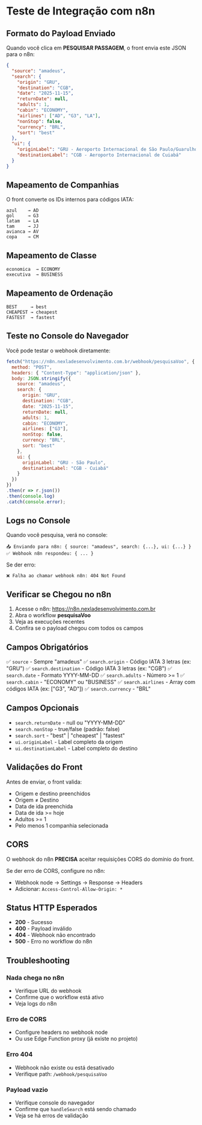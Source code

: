 # Teste de Integração com n8n

## Formato do Payload Enviado

Quando você clica em **PESQUISAR PASSAGEM**, o front envia este JSON para o n8n:

```json
{
  "source": "amadeus",
  "search": {
    "origin": "GRU",
    "destination": "CGB",
    "date": "2025-11-15",
    "returnDate": null,
    "adults": 1,
    "cabin": "ECONOMY",
    "airlines": ["AD", "G3", "LA"],
    "nonStop": false,
    "currency": "BRL",
    "sort": "best"
  },
  "ui": {
    "originLabel": "GRU - Aeroporto Internacional de São Paulo/Guarulhos",
    "destinationLabel": "CGB - Aeroporto Internacional de Cuiabá"
  }
}
```

## Mapeamento de Companhias

O front converte os IDs internos para códigos IATA:

```
azul    → AD
gol     → G3
latam   → LA
tam     → JJ
avianca → AV
copa    → CM
```

## Mapeamento de Classe

```
economica  → ECONOMY
executiva  → BUSINESS
```

## Mapeamento de Ordenação

```
BEST     → best
CHEAPEST → cheapest
FASTEST  → fastest
```

## Teste no Console do Navegador

Você pode testar o webhook diretamente:

```javascript
fetch("https://n8n.nexladesenvolvimento.com.br/webhook/pesquisaVoo", {
  method: "POST",
  headers: { "Content-Type": "application/json" },
  body: JSON.stringify({
    source: "amadeus",
    search: {
      origin: "GRU",
      destination: "CGB",
      date: "2025-11-15",
      returnDate: null,
      adults: 1,
      cabin: "ECONOMY",
      airlines: ["G3"],
      nonStop: false,
      currency: "BRL",
      sort: "best"
    },
    ui: {
      originLabel: "GRU - São Paulo",
      destinationLabel: "CGB - Cuiabá"
    }
  })
})
.then(r => r.json())
.then(console.log)
.catch(console.error);
```

## Logs no Console

Quando você pesquisa, verá no console:

```
📤 Enviando para n8n: { source: "amadeus", search: {...}, ui: {...} }
✅ Webhook n8n respondeu: { ... }
```

Se der erro:

```
❌ Falha ao chamar webhook n8n: 404 Not Found
```

## Verificar se Chegou no n8n

1. Acesse o n8n: https://n8n.nexladesenvolvimento.com.br
2. Abra o workflow **pesquisaVoo**
3. Veja as execuções recentes
4. Confira se o payload chegou com todos os campos

## Campos Obrigatórios

✅ `source` - Sempre "amadeus"
✅ `search.origin` - Código IATA 3 letras (ex: "GRU")
✅ `search.destination` - Código IATA 3 letras (ex: "CGB")
✅ `search.date` - Formato YYYY-MM-DD
✅ `search.adults` - Número >= 1
✅ `search.cabin` - "ECONOMY" ou "BUSINESS"
✅ `search.airlines` - Array com códigos IATA (ex: ["G3", "AD"])
✅ `search.currency` - "BRL"

## Campos Opcionais

- `search.returnDate` - null ou "YYYY-MM-DD"
- `search.nonStop` - true/false (padrão: false)
- `search.sort` - "best" | "cheapest" | "fastest"
- `ui.originLabel` - Label completo da origem
- `ui.destinationLabel` - Label completo do destino

## Validações do Front

Antes de enviar, o front valida:

- Origem e destino preenchidos
- Origem ≠ Destino
- Data de ida preenchida
- Data de ida >= hoje
- Adultos >= 1
- Pelo menos 1 companhia selecionada

## CORS

O webhook do n8n **PRECISA** aceitar requisições CORS do domínio do front.

Se der erro de CORS, configure no n8n:

- Webhook node → Settings → Response → Headers
- Adicionar: `Access-Control-Allow-Origin: *`

## Status HTTP Esperados

- **200** - Sucesso
- **400** - Payload inválido
- **404** - Webhook não encontrado
- **500** - Erro no workflow do n8n

## Troubleshooting

### Nada chega no n8n

- Verifique URL do webhook
- Confirme que o workflow está ativo
- Veja logs do n8n

### Erro de CORS

- Configure headers no webhook node
- Ou use Edge Function proxy (já existe no projeto)

### Erro 404

- Webhook não existe ou está desativado
- Verifique path: `/webhook/pesquisaVoo`

### Payload vazio

- Verifique console do navegador
- Confirme que `handleSearch` está sendo chamado
- Veja se há erros de validação
